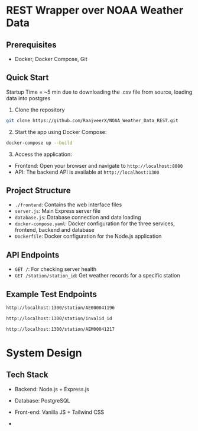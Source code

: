 # REST Wrapper over NOAA Weather Data

## Prerequisites

- Docker, Docker Compose, Git

## Quick Start

Startup Time = ~5 min due to downloading the .csv file from source, loading data into postgres

1. Clone the repository
```bash
git clone https://github.com/RaajveerX/NOAA_Weather_Data_REST.git
```
2. Start the app using Docker Compose:
```bash
docker-compose up --build
```
3. Access the application:
- Frontend: Open your browser and navigate to `http://localhost:8080`
- API: The backend API is available at `http://localhost:1300`

## Project Structure
- `./frontend`: Contains the web interface files
- `server.js`: Main Express server file
- `database.js`: Database connection and data loading
- `docker-compose.yaml`: Docker configuration for the three services, frontend, backend and database
- `Dockerfile`: Docker configuration for the Node.js application

## API Endpoints

- `GET /`: For checking server health
- `GET /station/station_id`: Get weather records for a specific station

## Example Test Endpoints
```bash
http://localhost:1300/station/AE000041196
```
```bash
http://localhost:1300/station/invalid_id
```
```bash
http://localhost:1300/station/AEM00041217
```
# System Design

## Tech Stack
- Backend: Node.js + Express.js
- Database: PostgreSQL
- Front-end: Vanilla JS + Tailwind CSS

- 
